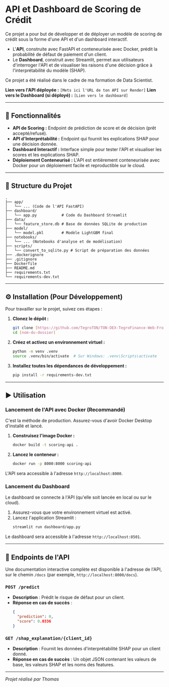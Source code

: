 # API et Dashboard de Scoring de Crédit

Ce projet a pour but de développer et de déployer un modèle de scoring de crédit sous la forme d'une API et d'un dashboard interactif.
- L'**API**, construite avec FastAPI et conteneurisée avec Docker, prédit la probabilité de défaut de paiement d'un client.
- Le **Dashboard**, construit avec Streamlit, permet aux utilisateurs d'interroger l'API et de visualiser les raisons d'une décision grâce à l'interprétabilité du modèle (SHAP).

Ce projet a été réalisé dans le cadre de ma formation de Data Scientist.

**Lien vers l'API déployée :** `[Mets ici l'URL de ton API sur Render]`
**Lien vers le Dashboard (si déployé) :** `[Lien vers le dashboard]`

---

## 🚀 Fonctionnalités

* **API de Scoring :** Endpoint de prédiction de score et de décision (prêt accepté/refusé).
* **API d'Interprétabilité :** Endpoint qui fournit les explications SHAP pour une décision donnée.
* **Dashboard Interactif :** Interface simple pour tester l'API et visualiser les scores et les explications SHAP.
* **Déploiement Conteneurisé :** L'API est entièrement conteneurisée avec Docker pour un déploiement facile et reproductible sur le cloud.

---

## 📂 Structure du Projet
```
.
├── app/
│   └── ... (Code de l'API FastAPI)
├── dashboard/
│   └── app.py           # Code du Dashboard Streamlit
├── data/
│   └── feature_store.db # Base de données SQLite de production
├── model/
│   └── model.pkl        # Modèle LightGBM final
├── notebooks/
│   └── ... (Notebooks d'analyse et de modélisation)
├── scripts/
│   └── convert_to_sqlite.py # Script de préparation des données
├── .dockerignore
├── .gitignore
├── Dockerfile
├── README.md
├── requirements.txt
└── requirements-dev.txt
```


---

## ⚙️ Installation (Pour Développement)

Pour travailler sur le projet, suivez ces étapes :

1.  **Clonez le dépôt :**
    ```bash
    git clone [https://github.com/TegroTON/TON-DEX-TegroFinance-Web-Frontend](https://github.com/TegroTON/TON-DEX-TegroFinance-Web-Frontend)
    cd [nom-du-dossier]
    ```

2.  **Créez et activez un environnement virtuel :**
    ```bash
    python -m venv .venv
    source .venv/bin/activate  # Sur Windows: .venv\Scripts\activate
    ```

3.  **Installez toutes les dépendances de développement :**
    ```bash
    pip install -r requirements-dev.txt
    ```

---

## ▶️ Utilisation

### Lancement de l'API avec Docker (Recommandé)

C'est la méthode de production. Assurez-vous d'avoir Docker Desktop d'installé et lancé.

1.  **Construisez l'image Docker :**
    ```bash
    docker build -t scoring-api .
    ```

2.  **Lancez le conteneur :**
    ```bash
    docker run -p 8000:8000 scoring-api
    ```
L'API sera accessible à l'adresse `http://localhost:8000`.

### Lancement du Dashboard

Le dashboard se connecte à l'API (qu'elle soit lancée en local ou sur le cloud).

1.  Assurez-vous que votre environnement virtuel est activé.
2.  Lancez l'application Streamlit :
    ```bash
    streamlit run dashboard/app.py
    ```
Le dashboard sera accessible à l'adresse `http://localhost:8501`.

---

## 📖 Endpoints de l'API

Une documentation interactive complète est disponible à l'adresse de l'API, sur le chemin `/docs` (par exemple, `http://localhost:8000/docs`).

### `POST /predict`
* **Description** : Prédit le risque de défaut pour un client.
* **Réponse en cas de succès** :
    ```json
    {
      "prediction": 0,
      "score": 0.0336
    }
    ```

### `GET /shap_explanation/{client_id}`
* **Description** : Fournit les données d'interprétabilité SHAP pour un client donné.
* **Réponse en cas de succès** : Un objet JSON contenant les valeurs de base, les valeurs SHAP et les noms des features.

---
*Projet réalisé par Thomas*